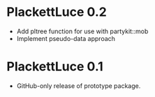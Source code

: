 # PlackettLuce 0.2

* Add pltree function for use with partykit::mob
* Implement pseudo-data approach

# PlackettLuce 0.1

* GitHub-only release of prototype package.
